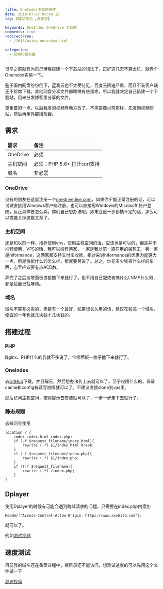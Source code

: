 ```yaml
---
title: OneIndex下载站搭建
date: 2018-07-07 08:49:12
tag: [建站笔记 ,涨姿势]

keywords: OneIndex OneDrive 下载站
comments: true
redirectFrom:
  - /2018/using-oneindex.html

categories:
  - 后端和服务器
---
```


很早之前就有为自己博客搭建一个下载站的想法了，正好这几天不算太忙，就弄个OneIndex实施一下。

<!-- more -->

鉴于国内网盘纷纷倒下，蓝奏云也不太受待见，百度云限速严重，而且不装客户端还不给你下载，其他网盘分享文件都略微有些蛋疼，所以我就决定自己搭建一个下载站，用来分发博客里分享的文件。

更重要的一点，以后我发的视频有地方放了，不需要像以前那样，先发到视频网站，然后再用外部播放器。

## 需求

|   需求    |  备注    |
|:-------|:--------|
|   OneDrive    |   必须  |
|   主机空间    |   必须；PHP 5.6+ 打开curl支持    |
|   域名    |   非必需 |

### OneDrive

没有的朋友在这里注册一个[onedrive.live.com](https://onedrive.live.com?invref=6d31d88d0e039653&invscr=90)，如果你不能正常注册的话，可以试试直接用Windows客户端注册，也可以直接用Windows的Microsoft 帐户登陆，反正具体要怎么弄，你们自己想办法吧，如果连这一步都搞不定的话，那么可以直接关掉这篇文章了。

### 主机空间

还是和以前一样，推荐使用vps，使用主机空间的话，应该也是可以的，但是并不推荐使用，VPS的话，我可以推荐两家，一家是我以前一直在用的搬瓦工，另一家是hiformance，这两家都支持支付宝收款，相对来说hiformance的优惠力度更大一点，但是性能什么的怎么样，那就要另说了。总之，你花多少钱买什么样的东西，心里应该要有点ACD数。

弄完了之后宝塔面板直接撸下来就行了，也不用自己配或者搞什么LNMP什么的，都是给自己找麻烦。

### 域名

域名不算非必需的，但是有一个最好，如果想长久用的话，建议花钱搞一个域名，便宜的一年也就几块钱十几块钱的。

## 搭建过程

### PHP

Nginx、PHP什么的我就不多说了，宝塔面板一梭子撸下来就行了。

### OneIndex

去[GitHub](https://github.com/donwa/oneindex)下载，并且解压，然后想办法传上去就可以了，至于权限什么的，保证cache和config有读写权限就可以了。不建议直接clone到vps里。

然后访问主机空间，按照提示去安装就可以了，一步一步走下去就行了。

### 静态规则

去掉问号使用

```
location / {
	index index.html index.php; 
	if (-f $request_filename/index.html){ 
		rewrite (.*) $1/index.html break; 
	} 
	if (-f $request_filename/index.php){ 
		rewrite (.*) $1/index.php; 
	} 
	if (!-f $request_filename){ 
		rewrite (.*) /index.php; 
	} 
}
```

## Dplayer

使用Dplayer的时候有可能会遇到跨域请求的问题，只需要在index.php内添加
```
header("Access-Control-Allow-Origin: https://www.xxwhite.com");
```
就可以了。

例如[测试视频](https://www.xxwhite.com/2017/VideoTest.html)

## 速度测试

目前我的域名还在备案过程中，根目录还不能访问，想测试速度的可以先用这个文件试一下

[测速视频](https://dl.sm9.top/Video/2018/%E6%8E%98%E5%9C%B0%E6%B1%82%E5%8D%87_x264.mp4)





